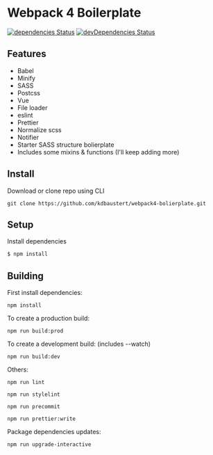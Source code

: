# Webpack 4 Boilerplate

[![dependencies Status](https://david-dm.org/kdbaustert/webpack4-bolierplate/status.svg)](https://david-dm.org/kdbaustert/webpack4-bolierplate)
[![devDependencies Status](https://david-dm.org/kdbaustert/webpack4-bolierplate/dev-status.svg)](https://david-dm.org/kdbaustert/webpack4-bolierplate?type=dev)

## Features

- Babel
- Minify
- SASS
- Postcss
- Vue
- File loader
- eslint
- Prettier
- Normalize scss
- Notifier
- Starter SASS structure bolierplate
- Includes some mixins & functions (I'll keep adding more)

## Install

Download or clone repo using CLI

```
git clone https://github.com/kdbaustert/webpack4-bolierplate.git
```

## Setup

Install dependencies

```sh
$ npm install
```

## Building

First install dependencies:

```
npm install
```

To create a production build:

```
npm run build:prod
```

To create a development build: (includes --watch)

```
npm run build:dev
```

Others:

```
npm run lint

npm run stylelint

npm run precommit

npm run prettier:write

```

Package dependencies updates:

```
npm run upgrade-interactive
```

